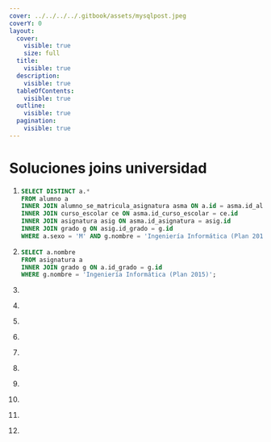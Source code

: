 ```yaml
---
cover: ../../../../.gitbook/assets/mysqlpost.jpeg
coverY: 0
layout:
  cover:
    visible: true
    size: full
  title:
    visible: true
  description:
    visible: true
  tableOfContents:
    visible: true
  outline:
    visible: true
  pagination:
    visible: true
---
```


# Soluciones joins universidad

1. ```sql
   SELECT DISTINCT a.*
   FROM alumno a 
   INNER JOIN alumno_se_matricula_asignatura asma ON a.id = asma.id_alumno 
   INNER JOIN curso_escolar ce ON asma.id_curso_escolar = ce.id
   INNER JOIN asignatura asig ON asma.id_asignatura = asig.id
   INNER JOIN grado g ON asig.id_grado = g.id
   WHERE a.sexo = 'M' AND g.nombre = 'Ingeniería Informática (Plan 2015)' ; 
   ```
2. ```sql
   SELECT a.nombre 
   FROM asignatura a 
   INNER JOIN grado g ON a.id_grado = g.id 
   WHERE g.nombre = 'Ingeniería Informática (Plan 2015)'; 
   ```
3. ```sql
   ```
4. ```sql
   ```
5. ```
   ```
6. ```sql
   ```
7. ```sql
   ```
8. ```sql
   ```
9. ```sql
   ```
10. ```sql
    ```
11. ```sql
    ```
12. ```sql
    ```
